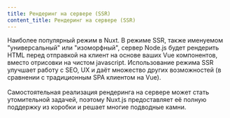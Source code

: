 ```yaml
---
title: Рендеринг на сервере (SSR)
content_title: Рендеринг на сервере (SSR)
---
```


Наиболее популярный режим в Nuxt. В режиме SSR, также именуемом "универсальный" или "изоморфный", сервер Node.js будет рендерить HTML перед отправкой на клиент на основе ваших Vue компонентов, вместо отрисовки на чистом javascript. Использование режима SSR улучшает работу с SEO, UX и даёт множество других возможностей (в сравнении с традиционным SPA клиентом на Vue). <br><br> Самостоятельная реализация рендеринга на сервере может стать утомительной задачей, поэтому Nuxt.js предоставляет её полную поддержку из коробки и решает многие подводные камни.
